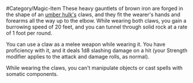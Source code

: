 #Category/Magic-Item 
These heavy gauntlets of brown iron are forged in the shape of an [umber hulk's](https://5e.tools/bestiary.html#umber%20hulk_mm) claws, and they fit the wearer's hands and forearms all the way up to the elbow. While wearing both claws, you gain a burrowing speed of 20 feet, and you can tunnel through solid rock at a rate of 1 foot per round.

You can use a claw as a melee weapon while wearing it. You have proficiency with it, and it deals 1d8 slashing damage on a hit (your Strength modifier applies to the attack and damage rolls, as normal).

While wearing the claws, you can't manipulate objects or cast spells with somatic components.